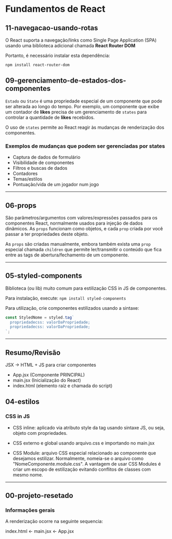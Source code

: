 # Fundamentos de React

## 11-navegacao-usando-rotas

O React suporta a navegação/links como Single Page Application (SPA) usando uma biblioteca adicional chamada **React Router DOM**

Portanto, é necessário instalar esta dependência:

`npm install react-router-dom`

## 09-gerenciamento-de-estados-dos-componentes

`Estado` ou `State` é uma propriedade especial de um componente que pode ser alterada ao longo do tempo. Por exemplo, um componente que exibe um contador de **likes** precisa de um gerenciamento de `states` para controlar a quantidade de **likes** recebidos.

O uso de `states` permite ao React reagir às mudanças de renderização dos componentes.

### Exemplos de mudanças que podem ser gerenciadas por states

- Captura de dados de formulário
- Visibilidade de componentes
- Filtros e buscas de dados
- Contadores
- Temas/estilos
- Pontuação/vida de um jogador num jogo

---

## 06-props

São parâmetros/argumentos com valores/expressões passados para os componentes React, normalmente usados para injeção de dados dinâmicos. As `props` funcionam como objetos, e cada `prop` criada por você passar a ter propriedades deste objeto.

As `props` são criadas manualmente, embora também exista uma `prop` especial chamada `children` que permite ler/transmitir o conteúdo que fica entre as tags de abertura/fechamento de um componente.

---

## 05-styled-components

Biblioteca (ou lib) muito comum para estilização CSS in JS de componentes.

Para instalação, execute: `npm install styled-components`

Para utilização, crie componentes estilizados usando a sintaxe:

```javascript
const StyledNome = styled.tag`
  propriedadecss: valorDaPropriedade;
  propriedadecss: valorDaPropriedade;
`;
```

---

## Resumo/Revisão

JSX -> HTML + JS para criar componentes

- App.jsx (Componente PRINCIPAL)
- main.jsx (Inicialização do React)
- index.html (elemento raíz e chamada do script)

## 04-estilos

### CSS in JS

- CSS inline: aplicado via atributo style da tag usando sintaxe JS, ou seja, objeto com propriedades.

- CSS externo e global usando arquivo.css e importando no main.jsx

- CSS Module: arquivo CSS especial relacionado ao componente que desejamos estilizar. Normalmente, nomeia-se o arquivo como "NomeComponente.module.css". A vantagem de usar CSS Modules é criar um escopo de estilização evitando conflitos de classes com mesmo nome.

---

## 00-projeto-resetado

### Informações gerais

A renderização ocorre na seguinte sequencia:

index.html <- main.jsx <- App.jsx
